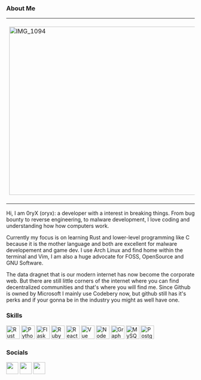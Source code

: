 ### About Me
<table>
  <tr>
    <td>
      <img src="https://media4.giphy.com/media/v1.Y2lkPTc5MGI3NjExbzZjdnRzNmRsOXU2cjZrZjl1aXR0Y245YWU2bXZyZmI3ejRmOHpkbSZlcD12MV9pbnRlcm5hbF9naWZfYnlfaWQmY3Q9Zw/eR7OEDQDyA7Cg/giphy.webp" alt="IMG_1094" width="800" height="450" />
    </td>
    <td>

<strong style="font-size: 45px;">𝑰𝒏𝒇𝒐𝑺𝒆𝒄 & 𝑪𝒐𝒅𝒊𝒏𝒈</strong>  
- 👾 Bug Hunter / Malware Analyst <br>
- 🦀 Low-Level Dev Using C / Rust <br>
- 🐃 GNU/FOSS & OpenSource <br>
- 🎮 Game Dev <br>
- 💻 Archivist & Blogger <br>
- 🏴 Anti-Authoritarian <br>
- 🚩 Anti-Fascist <br>
- 🏴‍☠️ #Anon4Life <br>
    </td>
  </tr>
</table>

Hi, I am 0ryX (oryx): a developer with a interest in breaking things. From bug bounty to reverse engineering, to malware development, I love coding and understanding how 
how computers work.

Currently my focus is on learning Rust and lower-level programming like C because it is the mother language and both are excellent for malware developement and game dev. 
I use Arch Linux and find home within the terminal and Vim, I am also a huge advocate for FOSS, OpenSource and GNU Software. 

The data dragnet that is our modern internet has now become the corporate web. But there are still little corners of the internet where you can find decentralized communities
and that's where you will find me. Since Github is owned by Microsoft I mainly use Codebery now, but github still has it's perks and if your gonna be in the industry you might
as well have one. 
### Skills
<a href="https://www.rust-lang.org/" target="_blank" rel="noreferrer"><img src="https://raw.githubusercontent.com/danielcranney/readme-generator/main/public/icons/skills/rust-colored.svg" width="36" height="36" alt="Rust" /></a>
<a href="https://www.python.org/" target="_blank" rel="noreferrer"><img src="https://raw.githubusercontent.com/danielcranney/readme-generator/main/public/icons/skills/python-colored.svg" width="36" height="36" alt="Python" /></a>
<a href="https://flask.palletsprojects.com/en/2.0.x/" target="_blank" rel="noreferrer"><img src="https://raw.githubusercontent.com/danielcranney/readme-generator/main/public/icons/skills/flask-colored.svg" width="36" height="36" alt="Flask" /></a>
<a href="https://www.ruby-lang.org/en/" target="_blank" rel="noreferrer"><img src="https://raw.githubusercontent.com/danielcranney/readme-generator/main/public/icons/skills/ruby-colored.svg" width="36" height="36" alt="Ruby" /></a>
<a href="https://reactjs.org/" target="_blank" rel="noreferrer"><img src="https://raw.githubusercontent.com/danielcranney/readme-generator/main/public/icons/skills/react-colored.svg" width="36" height="36" alt="React" /></a>
<a href="https://vuejs.org/" target="_blank" rel="noreferrer"><img src="https://raw.githubusercontent.com/danielcranney/readme-generator/main/public/icons/skills/vuejs-colored.svg" width="36" height="36" alt="Vue" /></a>
<a href="https://nodejs.org/en/" target="_blank" rel="noreferrer"><img src="https://raw.githubusercontent.com/danielcranney/readme-generator/main/public/icons/skills/nodejs-colored.svg" width="36" height="36" alt="NodeJS" /></a>
<a href="https://graphql.org/" target="_blank" rel="noreferrer"><img src="https://raw.githubusercontent.com/danielcranney/readme-generator/main/public/icons/skills/graphql-colored.svg" width="36" height="36" alt="GraphQL" /></a>
<a href="https://www.mysql.com/" target="_blank" rel="noreferrer"><img src="https://raw.githubusercontent.com/danielcranney/readme-generator/main/public/icons/skills/mysql-colored.svg" width="36" height="36" alt="MySQL" /></a>
<a href="https://www.postgresql.org/" target="_blank" rel="noreferrer"><img src="https://raw.githubusercontent.com/danielcranney/readme-generator/main/public/icons/skills/postgresql-colored.svg" width="36" height="36" alt="PostgreSQL" /></a>


### Socials

<p align="left"> <a href="https://www.github.com/0ryX" target="_blank" rel="noreferrer"><img src="https://raw.githubusercontent.com/danielcranney/readme-generator/main/public/icons/socials/github.svg" width="32" height="32" /></a> <a href="http://www.instagram.com/0ryx.py" target="_blank" rel="noreferrer"><img src="https://raw.githubusercontent.com/danielcranney/readme-generator/main/public/icons/socials/instagram.svg" width="32" height="32" /></a> <a href="https://www.twitter.com/H0ryx" target="_blank" rel="noreferrer"><img src="https://raw.githubusercontent.com/danielcranney/readme-generator/main/public/icons/socials/twitter.svg" width="32" height="32" /></a></p>

